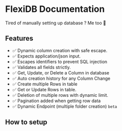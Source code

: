 # FlexiDB Documentation
Tired of manually setting up database ? Me too 🤪 

## Features

* ✅ Dynamic column creation with safe escape.
* ✅ Expects application/json input.
* ✅ Escapes identifiers to prevent SQL injection
* ✅ Validates all fields strictly.
* ✅ Get, Update, or Delete a Column in database
* ✅ Auto creation history for any Column Change
* ✅ Create multiple Rows in table
* ✅ Get or Update Rows in table. 
* ✅ Deletion of multiple rows with dynamic limit.
* ✅ Pagination added when getting row data
* ✅ Dynamic Endpoint (multiple folder creation) `beta`


## How to setup


